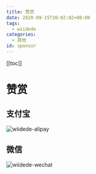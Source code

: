 ```yaml
---
title: 赞赏
date: 2020-09-15T10:02:02+08:00
tags:
  - wiidede
categories:
  - 其他
id: sponsor
---
```


[[toc]]

# 赞赏

## 支付宝

![wiidede-alipay](https://wiidede.github.io/img-store-one/images/image-20220909093628278.png)

## 微信

![wiidede-wechat](https://wiidede.github.io/img-store-one/images/image-20220909093652154.png)
